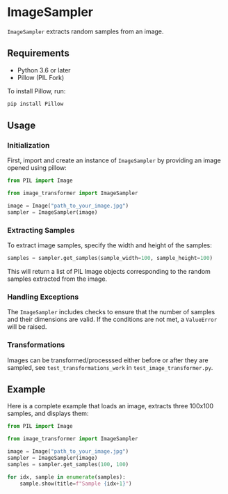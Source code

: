﻿# ImageSampler

`ImageSampler` extracts random samples from an image.

## Requirements

- Python 3.6 or later
- Pillow (PIL Fork)

To install Pillow, run:

```bash
pip install Pillow
```

## Usage

### Initialization

First, import and create an instance of `ImageSampler` by providing an image opened using pillow:

```python
from PIL import Image

from image_transformer import ImageSampler

image = Image("path_to_your_image.jpg")
sampler = ImageSampler(image)
```

### Extracting Samples

To extract image samples, specify the width and height of the samples:

```python
samples = sampler.get_samples(sample_width=100, sample_height=100)
```

This will return a list of PIL Image objects corresponding to the random samples extracted from the image.

### Handling Exceptions

The `ImageSampler` includes checks to ensure that the number of samples and their dimensions are valid. If the 
conditions are not met, a `ValueError` will be raised.

### Transformations

Images can be transformed/processsed either before or after they are sampled, see `test_transformations_work` in 
`test_image_transformer.py`.

## Example

Here is a complete example that loads an image, extracts three 100x100 samples, and displays them:

```python
from PIL import Image

from image_transformer import ImageSampler

image = Image("path_to_your_image.jpg")
sampler = ImageSampler(image)
samples = sampler.get_samples(100, 100)

for idx, sample in enumerate(samples):
    sample.show(title=f"Sample {idx+1}")
```